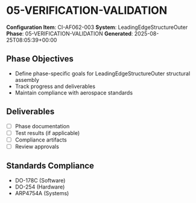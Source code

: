 # 05-VERIFICATION-VALIDATION

**Configuration Item**: CI-AF062-003
**System**: LeadingEdgeStructureOuter
**Phase**: 05-VERIFICATION-VALIDATION
**Generated**: 2025-08-25T08:05:39+00:00

## Phase Objectives
- Define phase-specific goals for LeadingEdgeStructureOuter structural assembly
- Track progress and deliverables
- Maintain compliance with aerospace standards

## Deliverables
- [ ] Phase documentation
- [ ] Test results (if applicable)
- [ ] Compliance artifacts
- [ ] Review approvals

## Standards Compliance
- DO-178C (Software)
- DO-254 (Hardware)
- ARP4754A (Systems)

